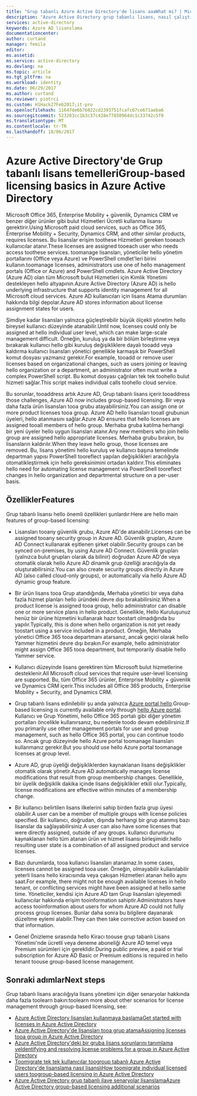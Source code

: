 ```yaml
---
title: "Grup tabanlı Azure Active Directory'de lisans aaaWhat mi? | Microsoft Belgeleri"
description: "Azure Active Directory grup tabanlı lisans, nasıl çalıştığı ve en iyi yöntemler açıklaması"
services: active-directory
keywords: Azure AD lisanslama
documentationcenter: 
author: curtand
manager: femila
editor: 
ms.assetid: 
ms.service: active-directory
ms.devlang: na
ms.topic: article
ms.tgt_pltfrm: na
ms.workload: identity
ms.date: 06/29/2017
ms.author: curtand
ms.reviewer: piotrci
ms.custom: H1Hack27Feb2017;it-pro
ms.openlocfilehash: 11647de6b76022cd2393751fcafc67ce671aeba6
ms.sourcegitcommit: 523283cc1b3c37c428e77850964dc1c33742c5f0
ms.translationtype: MT
ms.contentlocale: tr-TR
ms.lasthandoff: 10/06/2017
---
```

# <a name="group-based-licensing-basics-in-azure-active-directory"></a><span data-ttu-id="6bcaa-105">Azure Active Directory'de Grup tabanlı lisans temelleri</span><span class="sxs-lookup"><span data-stu-id="6bcaa-105">Group-based licensing basics in Azure Active Directory</span></span>

<span data-ttu-id="6bcaa-106">Microsoft Office 365, Enterprise Mobility + güvenlik, Dynamics CRM ve benzer diğer ürünler gibi bulut Hizmetleri Ücretli kullanma lisansı gerektirir.</span><span class="sxs-lookup"><span data-stu-id="6bcaa-106">Using Microsoft paid cloud services, such as Office 365, Enterprise Mobility + Security, Dynamics CRM, and other similar products, requires licenses.</span></span> <span data-ttu-id="6bcaa-107">Bu lisanslar erişim toothese Hizmetleri gereken tooeach kullanıcılar atanır.</span><span class="sxs-lookup"><span data-stu-id="6bcaa-107">These licenses are assigned tooeach user who needs access toothese services.</span></span> <span data-ttu-id="6bcaa-108">toomanage lisansları, yöneticiler hello yönetim portallarını (Office veya Azure) ve PowerShell cmdlet'leri birini kullanın.</span><span class="sxs-lookup"><span data-stu-id="6bcaa-108">toomanage licenses, administrators use one of hello management portals (Office or Azure) and PowerShell cmdlets.</span></span> <span data-ttu-id="6bcaa-109">Azure Active Directory (Azure AD) olan tüm Microsoft bulut Hizmetleri için Kimlik Yönetimi destekleyen hello altyapının.</span><span class="sxs-lookup"><span data-stu-id="6bcaa-109">Azure Active Directory (Azure AD) is hello underlying infrastructure that supports identity management for all Microsoft cloud services.</span></span> <span data-ttu-id="6bcaa-110">Azure AD kullanıcıları için lisans Atama durumları hakkında bilgi depolar.</span><span class="sxs-lookup"><span data-stu-id="6bcaa-110">Azure AD stores information about license assignment states for users.</span></span>

<span data-ttu-id="6bcaa-111">Şimdiye kadar lisansları yalnızca güçleştirebilir büyük ölçekli yönetim hello bireysel kullanıcı düzeyinde atanabilir.</span><span class="sxs-lookup"><span data-stu-id="6bcaa-111">Until now, licenses could only be assigned at hello individual user level, which can make large-scale management difficult.</span></span> <span data-ttu-id="6bcaa-112">Örneğin, kuruluş ya da bir bölüm birleştirme veya bırakarak kullanıcı hello gibi kuruluş değişikliklere dayalı tooadd veya kaldırma kullanıcı lisansları yönetici genellikle karmaşık bir PowerShell komut dosyası yazmanız gerekir.</span><span class="sxs-lookup"><span data-stu-id="6bcaa-112">For example, tooadd or remove user licenses based on organizational changes, such as users joining or leaving hello organization or a department, an administrator often must write a complex PowerShell script.</span></span> <span data-ttu-id="6bcaa-113">Bu komut dosyası çağrıları tek tek toohello bulut hizmeti sağlar.</span><span class="sxs-lookup"><span data-stu-id="6bcaa-113">This script makes individual calls toohello cloud service.</span></span>

<span data-ttu-id="6bcaa-114">Bu sorunlar, tooaddress artık Azure AD, Grup tabanlı lisans içerir.</span><span class="sxs-lookup"><span data-stu-id="6bcaa-114">tooaddress those challenges, Azure AD now includes group-based licensing.</span></span> <span data-ttu-id="6bcaa-115">Bir veya daha fazla ürün lisansları tooa grubu atayabilirsiniz.</span><span class="sxs-lookup"><span data-stu-id="6bcaa-115">You can assign one or more product licenses tooa group.</span></span> <span data-ttu-id="6bcaa-116">Azure AD hello lisansları tooall grubunun üyeleri, hello atanmasını sağlar.</span><span class="sxs-lookup"><span data-stu-id="6bcaa-116">Azure AD ensures that hello licenses are assigned tooall members of hello group.</span></span> <span data-ttu-id="6bcaa-117">Merhaba gruba katılma herhangi bir yeni üyeler hello uygun lisansları atanır.</span><span class="sxs-lookup"><span data-stu-id="6bcaa-117">Any new members who join hello group are assigned hello appropriate licenses.</span></span> <span data-ttu-id="6bcaa-118">Merhaba grubu bırakın, bu lisansların kaldırılır.</span><span class="sxs-lookup"><span data-stu-id="6bcaa-118">When they leave hello group, those licenses are removed.</span></span> <span data-ttu-id="6bcaa-119">Bu, lisans yönetimi hello kuruluş ve kullanıcı başına temelinde departman yapısı PowerShell tooreflect yapılan değişiklikleri aracılığıyla otomatikleştirmek için hello gereksinimini ortadan kaldırır.</span><span class="sxs-lookup"><span data-stu-id="6bcaa-119">This eliminates hello need for automating license management via PowerShell tooreflect changes in hello organization and departmental structure on a per-user basis.</span></span>

## <a name="features"></a><span data-ttu-id="6bcaa-120">Özellikler</span><span class="sxs-lookup"><span data-stu-id="6bcaa-120">Features</span></span>

<span data-ttu-id="6bcaa-121">Grup tabanlı lisansı hello önemli özellikleri şunlardır:</span><span class="sxs-lookup"><span data-stu-id="6bcaa-121">Here are hello main features of group-based licensing:</span></span>

- <span data-ttu-id="6bcaa-122">Lisansları tooany güvenlik grubu, Azure AD'de atanabilir.</span><span class="sxs-lookup"><span data-stu-id="6bcaa-122">Licenses can be assigned tooany security group in Azure AD.</span></span> <span data-ttu-id="6bcaa-123">Güvenlik grupları, Azure AD Connect kullanarak eşitlenen şirket olabilir.</span><span class="sxs-lookup"><span data-stu-id="6bcaa-123">Security groups can be synced on-premises, by using Azure AD Connect.</span></span> <span data-ttu-id="6bcaa-124">Güvenlik grupları (yalnızca bulut grupları olarak da bilinir) doğrudan Azure AD'de veya otomatik olarak hello Azure AD dinamik grup özelliği aracılığıyla da oluşturabilirsiniz.</span><span class="sxs-lookup"><span data-stu-id="6bcaa-124">You can also create security groups directly in Azure AD (also called cloud-only groups), or automatically via hello Azure AD dynamic group feature.</span></span>

- <span data-ttu-id="6bcaa-125">Bir ürün lisans tooa Grup atandığında, Merhaba yönetici bir veya daha fazla hizmet planları hello üründeki devre dışı bırakabilirsiniz.</span><span class="sxs-lookup"><span data-stu-id="6bcaa-125">When a product license is assigned tooa group, hello administrator can disable one or more service plans in hello product.</span></span> <span data-ttu-id="6bcaa-126">Genellikle, Hello Kuruluşunuz henüz bir ürüne hizmetini kullanarak hazır toostart olmadığında bu yapılır.</span><span class="sxs-lookup"><span data-stu-id="6bcaa-126">Typically, this is done when hello organization is not yet ready toostart using a service included in a product.</span></span> <span data-ttu-id="6bcaa-127">Örneğin, Merhaba yönetici Office 365 tooa departmanı atarsanız, ancak geçici olarak hello Yammer hizmetini devre dışı bırakın.</span><span class="sxs-lookup"><span data-stu-id="6bcaa-127">For example, hello administrator might assign Office 365 tooa department, but temporarily disable hello Yammer service.</span></span>

- <span data-ttu-id="6bcaa-128">Kullanıcı düzeyinde lisans gerektiren tüm Microsoft bulut hizmetlerine desteklenir.</span><span class="sxs-lookup"><span data-stu-id="6bcaa-128">All Microsoft cloud services that require user-level licensing are supported.</span></span> <span data-ttu-id="6bcaa-129">Bu, tüm Office 365 ürünler, Enterprise Mobility + güvenlik ve Dynamics CRM içerir.</span><span class="sxs-lookup"><span data-stu-id="6bcaa-129">This includes all Office 365 products, Enterprise Mobility + Security, and Dynamics CRM.</span></span>

- <span data-ttu-id="6bcaa-130">Grup tabanlı lisans edinilebilir şu anda yalnızca [Azure portal hello](https://portal.azure.com).</span><span class="sxs-lookup"><span data-stu-id="6bcaa-130">Group-based licensing is currently available only through [hello Azure portal](https://portal.azure.com).</span></span> <span data-ttu-id="6bcaa-131">Kullanıcı ve Grup Yönetimi, hello Office 365 portalı gibi diğer yönetim portalları öncelikle kullanırsanız, bu nedenle toodo devam edebilirsiniz.</span><span class="sxs-lookup"><span data-stu-id="6bcaa-131">If you primarily use other management portals for user and group management, such as hello Office 365 portal, you can continue toodo so.</span></span> <span data-ttu-id="6bcaa-132">Ancak grup düzeyinde hello Azure portal toomanage lisansları kullanmanız gerekir.</span><span class="sxs-lookup"><span data-stu-id="6bcaa-132">But you should use hello Azure portal toomanage licenses at group level.</span></span>

- <span data-ttu-id="6bcaa-133">Azure AD, grup üyeliği değişikliklerden kaynaklanan lisans değişiklikler otomatik olarak yönetir.</span><span class="sxs-lookup"><span data-stu-id="6bcaa-133">Azure AD automatically manages license modifications that result from group membership changes.</span></span> <span data-ttu-id="6bcaa-134">Genellikle, bir üyelik değişiklik dakika içinde lisans değişiklikler etkili olur.</span><span class="sxs-lookup"><span data-stu-id="6bcaa-134">Typically, license modifications are effective within minutes of a membership change.</span></span>

- <span data-ttu-id="6bcaa-135">Bir kullanıcı belirtilen lisans ilkelerini sahip birden fazla grup üyesi olabilir.</span><span class="sxs-lookup"><span data-stu-id="6bcaa-135">A user can be a member of multiple groups with license policies specified.</span></span> <span data-ttu-id="6bcaa-136">Bir kullanıcı, doğrudan, dışında herhangi bir grup atanmış bazı lisanslar da sağlayabilirsiniz.</span><span class="sxs-lookup"><span data-stu-id="6bcaa-136">A user can also have some licenses that were directly assigned, outside of any groups.</span></span> <span data-ttu-id="6bcaa-137">kullanıcı durumunu kaynaklanan hello tüm atanan ürün ve hizmet lisansı birleşimidir.</span><span class="sxs-lookup"><span data-stu-id="6bcaa-137">hello resulting user state is a combination of all assigned product and service licenses.</span></span>

- <span data-ttu-id="6bcaa-138">Bazı durumlarda, tooa kullanıcı lisansları atanamaz.</span><span class="sxs-lookup"><span data-stu-id="6bcaa-138">In some cases, licenses cannot be assigned tooa user.</span></span> <span data-ttu-id="6bcaa-139">Örneğin, olmayabilir kullanılabilir yeterli lisans hello kiracısında veya çakışan Hizmetleri atanan hello aynı saat.</span><span class="sxs-lookup"><span data-stu-id="6bcaa-139">For example, there might not be enough available licenses in hello tenant, or conflicting services might have been assigned at hello same time.</span></span> <span data-ttu-id="6bcaa-140">Yöneticiler, kendisi için Azure AD tam Grup lisansları işleyemedi kullanıcılar hakkında erişim tooinformation sahiptir.</span><span class="sxs-lookup"><span data-stu-id="6bcaa-140">Administrators have access tooinformation about users for whom Azure AD could not fully process group licenses.</span></span> <span data-ttu-id="6bcaa-141">Bunlar daha sonra bu bilgilere dayanarak düzeltme eylemi alabilir.</span><span class="sxs-lookup"><span data-stu-id="6bcaa-141">They can then take corrective action based on that information.</span></span>

- <span data-ttu-id="6bcaa-142">Genel Önizleme sırasında hello Kiracı toouse grup tabanlı Lisans Yönetimi'nde ücretli veya deneme aboneliği Azure AD temel veya Premium sürümleri için gereklidir.</span><span class="sxs-lookup"><span data-stu-id="6bcaa-142">During public preview, a paid or trial subscription for Azure AD Basic or Premium editions is required in hello tenant toouse group-based license management.</span></span>

## <a name="next-steps"></a><span data-ttu-id="6bcaa-143">Sonraki adımlar</span><span class="sxs-lookup"><span data-stu-id="6bcaa-143">Next steps</span></span>

<span data-ttu-id="6bcaa-144">Grup tabanlı lisans aracılığıyla lisans yönetimi için diğer senaryolar hakkında daha fazla toolearn bakın:</span><span class="sxs-lookup"><span data-stu-id="6bcaa-144">toolearn more about other scenarios for license management through group-based licensing, see:</span></span>

* [<span data-ttu-id="6bcaa-145">Azure Active Directory lisansları kullanmaya başlama</span><span class="sxs-lookup"><span data-stu-id="6bcaa-145">Get started with licenses in Azure Active Directory</span></span>](active-directory-licensing-get-started-azure-portal.md)
* [<span data-ttu-id="6bcaa-146">Azure Active Directory'de lisansları tooa grup atama</span><span class="sxs-lookup"><span data-stu-id="6bcaa-146">Assigning licenses tooa group in Azure Active Directory</span></span>](active-directory-licensing-group-assignment-azure-portal.md)
* [<span data-ttu-id="6bcaa-147">Azure Active Directory'deki bir gruba lisans sorunlarını tanımlama ve</span><span class="sxs-lookup"><span data-stu-id="6bcaa-147">Identifying and resolving license problems for a group in Azure Active Directory</span></span>](active-directory-licensing-group-problem-resolution-azure-portal.md)
* [<span data-ttu-id="6bcaa-148">Toomigrate tek tek kullanıcılar toogroup tabanlı Azure Active Directory'de lisanslama nasıl lisanslı</span><span class="sxs-lookup"><span data-stu-id="6bcaa-148">How toomigrate individual licensed users toogroup-based licensing in Azure Active Directory</span></span>](active-directory-licensing-group-migration-azure-portal.md)
* [<span data-ttu-id="6bcaa-149">Azure Active Directory grup tabanlı ilave senaryolar lisanslama</span><span class="sxs-lookup"><span data-stu-id="6bcaa-149">Azure Active Directory group-based licensing additional scenarios</span></span>](active-directory-licensing-group-advanced.md)
